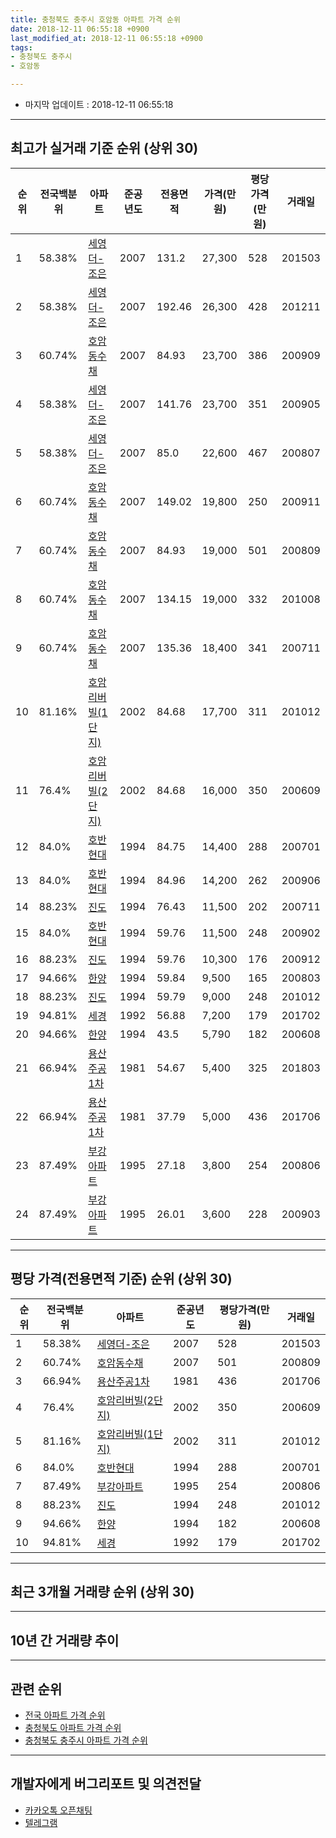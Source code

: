 ```yaml
---
title: 충청북도 충주시 호암동 아파트 가격 순위
date: 2018-12-11 06:55:18 +0900
last_modified_at: 2018-12-11 06:55:18 +0900
tags:
- 충청북도 충주시
- 호암동

---
```


* 마지막 업데이트 : 2018-12-11 06:55:18

---

## 최고가 실거래 기준 순위 (상위 30)


|순위|전국백분위|아파트|준공년도|전용면적|가격(만원)|평당가격(만원)|거래일|
|---|---|---|---|---|---|---|---|
|1|58.38%|[세영더-조은](https://search.naver.com/search.naver?query=%EC%B6%A9%EC%B2%AD%EB%B6%81%EB%8F%84+%EC%B6%A9%EC%A3%BC%EC%8B%9C+%ED%98%B8%EC%95%94%EB%8F%99+%EC%84%B8%EC%98%81%EB%8D%94-%EC%A1%B0%EC%9D%80)|2007|131.2|27,300|528|201503|
|2|58.38%|[세영더-조은](https://search.naver.com/search.naver?query=%EC%B6%A9%EC%B2%AD%EB%B6%81%EB%8F%84+%EC%B6%A9%EC%A3%BC%EC%8B%9C+%ED%98%B8%EC%95%94%EB%8F%99+%EC%84%B8%EC%98%81%EB%8D%94-%EC%A1%B0%EC%9D%80)|2007|192.46|26,300|428|201211|
|3|60.74%|[호암동수채](https://search.naver.com/search.naver?query=%EC%B6%A9%EC%B2%AD%EB%B6%81%EB%8F%84+%EC%B6%A9%EC%A3%BC%EC%8B%9C+%ED%98%B8%EC%95%94%EB%8F%99+%ED%98%B8%EC%95%94%EB%8F%99%EC%88%98%EC%B1%84)|2007|84.93|23,700|386|200909|
|4|58.38%|[세영더-조은](https://search.naver.com/search.naver?query=%EC%B6%A9%EC%B2%AD%EB%B6%81%EB%8F%84+%EC%B6%A9%EC%A3%BC%EC%8B%9C+%ED%98%B8%EC%95%94%EB%8F%99+%EC%84%B8%EC%98%81%EB%8D%94-%EC%A1%B0%EC%9D%80)|2007|141.76|23,700|351|200905|
|5|58.38%|[세영더-조은](https://search.naver.com/search.naver?query=%EC%B6%A9%EC%B2%AD%EB%B6%81%EB%8F%84+%EC%B6%A9%EC%A3%BC%EC%8B%9C+%ED%98%B8%EC%95%94%EB%8F%99+%EC%84%B8%EC%98%81%EB%8D%94-%EC%A1%B0%EC%9D%80)|2007|85.0|22,600|467|200807|
|6|60.74%|[호암동수채](https://search.naver.com/search.naver?query=%EC%B6%A9%EC%B2%AD%EB%B6%81%EB%8F%84+%EC%B6%A9%EC%A3%BC%EC%8B%9C+%ED%98%B8%EC%95%94%EB%8F%99+%ED%98%B8%EC%95%94%EB%8F%99%EC%88%98%EC%B1%84)|2007|149.02|19,800|250|200911|
|7|60.74%|[호암동수채](https://search.naver.com/search.naver?query=%EC%B6%A9%EC%B2%AD%EB%B6%81%EB%8F%84+%EC%B6%A9%EC%A3%BC%EC%8B%9C+%ED%98%B8%EC%95%94%EB%8F%99+%ED%98%B8%EC%95%94%EB%8F%99%EC%88%98%EC%B1%84)|2007|84.93|19,000|501|200809|
|8|60.74%|[호암동수채](https://search.naver.com/search.naver?query=%EC%B6%A9%EC%B2%AD%EB%B6%81%EB%8F%84+%EC%B6%A9%EC%A3%BC%EC%8B%9C+%ED%98%B8%EC%95%94%EB%8F%99+%ED%98%B8%EC%95%94%EB%8F%99%EC%88%98%EC%B1%84)|2007|134.15|19,000|332|201008|
|9|60.74%|[호암동수채](https://search.naver.com/search.naver?query=%EC%B6%A9%EC%B2%AD%EB%B6%81%EB%8F%84+%EC%B6%A9%EC%A3%BC%EC%8B%9C+%ED%98%B8%EC%95%94%EB%8F%99+%ED%98%B8%EC%95%94%EB%8F%99%EC%88%98%EC%B1%84)|2007|135.36|18,400|341|200711|
|10|81.16%|[호암리버빌(1단지)](https://search.naver.com/search.naver?query=%EC%B6%A9%EC%B2%AD%EB%B6%81%EB%8F%84+%EC%B6%A9%EC%A3%BC%EC%8B%9C+%ED%98%B8%EC%95%94%EB%8F%99+%ED%98%B8%EC%95%94%EB%A6%AC%EB%B2%84%EB%B9%8C%281%EB%8B%A8%EC%A7%80%29)|2002|84.68|17,700|311|201012|
|11|76.4%|[호암리버빌(2단지)](https://search.naver.com/search.naver?query=%EC%B6%A9%EC%B2%AD%EB%B6%81%EB%8F%84+%EC%B6%A9%EC%A3%BC%EC%8B%9C+%ED%98%B8%EC%95%94%EB%8F%99+%ED%98%B8%EC%95%94%EB%A6%AC%EB%B2%84%EB%B9%8C%282%EB%8B%A8%EC%A7%80%29)|2002|84.68|16,000|350|200609|
|12|84.0%|[호반현대](https://search.naver.com/search.naver?query=%EC%B6%A9%EC%B2%AD%EB%B6%81%EB%8F%84+%EC%B6%A9%EC%A3%BC%EC%8B%9C+%ED%98%B8%EC%95%94%EB%8F%99+%ED%98%B8%EB%B0%98%ED%98%84%EB%8C%80)|1994|84.75|14,400|288|200701|
|13|84.0%|[호반현대](https://search.naver.com/search.naver?query=%EC%B6%A9%EC%B2%AD%EB%B6%81%EB%8F%84+%EC%B6%A9%EC%A3%BC%EC%8B%9C+%ED%98%B8%EC%95%94%EB%8F%99+%ED%98%B8%EB%B0%98%ED%98%84%EB%8C%80)|1994|84.96|14,200|262|200906|
|14|88.23%|[진도](https://search.naver.com/search.naver?query=%EC%B6%A9%EC%B2%AD%EB%B6%81%EB%8F%84+%EC%B6%A9%EC%A3%BC%EC%8B%9C+%ED%98%B8%EC%95%94%EB%8F%99+%EC%A7%84%EB%8F%84)|1994|76.43|11,500|202|200711|
|15|84.0%|[호반현대](https://search.naver.com/search.naver?query=%EC%B6%A9%EC%B2%AD%EB%B6%81%EB%8F%84+%EC%B6%A9%EC%A3%BC%EC%8B%9C+%ED%98%B8%EC%95%94%EB%8F%99+%ED%98%B8%EB%B0%98%ED%98%84%EB%8C%80)|1994|59.76|11,500|248|200902|
|16|88.23%|[진도](https://search.naver.com/search.naver?query=%EC%B6%A9%EC%B2%AD%EB%B6%81%EB%8F%84+%EC%B6%A9%EC%A3%BC%EC%8B%9C+%ED%98%B8%EC%95%94%EB%8F%99+%EC%A7%84%EB%8F%84)|1994|59.76|10,300|176|200912|
|17|94.66%|[한양](https://search.naver.com/search.naver?query=%EC%B6%A9%EC%B2%AD%EB%B6%81%EB%8F%84+%EC%B6%A9%EC%A3%BC%EC%8B%9C+%ED%98%B8%EC%95%94%EB%8F%99+%ED%95%9C%EC%96%91)|1994|59.84|9,500|165|200803|
|18|88.23%|[진도](https://search.naver.com/search.naver?query=%EC%B6%A9%EC%B2%AD%EB%B6%81%EB%8F%84+%EC%B6%A9%EC%A3%BC%EC%8B%9C+%ED%98%B8%EC%95%94%EB%8F%99+%EC%A7%84%EB%8F%84)|1994|59.79|9,000|248|201012|
|19|94.81%|[세경](https://search.naver.com/search.naver?query=%EC%B6%A9%EC%B2%AD%EB%B6%81%EB%8F%84+%EC%B6%A9%EC%A3%BC%EC%8B%9C+%ED%98%B8%EC%95%94%EB%8F%99+%EC%84%B8%EA%B2%BD)|1992|56.88|7,200|179|201702|
|20|94.66%|[한양](https://search.naver.com/search.naver?query=%EC%B6%A9%EC%B2%AD%EB%B6%81%EB%8F%84+%EC%B6%A9%EC%A3%BC%EC%8B%9C+%ED%98%B8%EC%95%94%EB%8F%99+%ED%95%9C%EC%96%91)|1994|43.5|5,790|182|200608|
|21|66.94%|[용산주공1차](https://search.naver.com/search.naver?query=%EC%B6%A9%EC%B2%AD%EB%B6%81%EB%8F%84+%EC%B6%A9%EC%A3%BC%EC%8B%9C+%ED%98%B8%EC%95%94%EB%8F%99+%EC%9A%A9%EC%82%B0%EC%A3%BC%EA%B3%B51%EC%B0%A8)|1981|54.67|5,400|325|201803|
|22|66.94%|[용산주공1차](https://search.naver.com/search.naver?query=%EC%B6%A9%EC%B2%AD%EB%B6%81%EB%8F%84+%EC%B6%A9%EC%A3%BC%EC%8B%9C+%ED%98%B8%EC%95%94%EB%8F%99+%EC%9A%A9%EC%82%B0%EC%A3%BC%EA%B3%B51%EC%B0%A8)|1981|37.79|5,000|436|201706|
|23|87.49%|[부강아파트](https://search.naver.com/search.naver?query=%EC%B6%A9%EC%B2%AD%EB%B6%81%EB%8F%84+%EC%B6%A9%EC%A3%BC%EC%8B%9C+%ED%98%B8%EC%95%94%EB%8F%99+%EB%B6%80%EA%B0%95%EC%95%84%ED%8C%8C%ED%8A%B8)|1995|27.18|3,800|254|200806|
|24|87.49%|[부강아파트](https://search.naver.com/search.naver?query=%EC%B6%A9%EC%B2%AD%EB%B6%81%EB%8F%84+%EC%B6%A9%EC%A3%BC%EC%8B%9C+%ED%98%B8%EC%95%94%EB%8F%99+%EB%B6%80%EA%B0%95%EC%95%84%ED%8C%8C%ED%8A%B8)|1995|26.01|3,600|228|200903|


---

## 평당 가격(전용면적 기준) 순위 (상위 30)


|순위|전국백분위|아파트|준공년도|평당가격(만원)|거래일|
|---|---|---|---|---|---|
|1|58.38%|[세영더-조은](https://search.naver.com/search.naver?query=%EC%B6%A9%EC%B2%AD%EB%B6%81%EB%8F%84+%EC%B6%A9%EC%A3%BC%EC%8B%9C+%ED%98%B8%EC%95%94%EB%8F%99+%EC%84%B8%EC%98%81%EB%8D%94-%EC%A1%B0%EC%9D%80)|2007|528|201503|
|2|60.74%|[호암동수채](https://search.naver.com/search.naver?query=%EC%B6%A9%EC%B2%AD%EB%B6%81%EB%8F%84+%EC%B6%A9%EC%A3%BC%EC%8B%9C+%ED%98%B8%EC%95%94%EB%8F%99+%ED%98%B8%EC%95%94%EB%8F%99%EC%88%98%EC%B1%84)|2007|501|200809|
|3|66.94%|[용산주공1차](https://search.naver.com/search.naver?query=%EC%B6%A9%EC%B2%AD%EB%B6%81%EB%8F%84+%EC%B6%A9%EC%A3%BC%EC%8B%9C+%ED%98%B8%EC%95%94%EB%8F%99+%EC%9A%A9%EC%82%B0%EC%A3%BC%EA%B3%B51%EC%B0%A8)|1981|436|201706|
|4|76.4%|[호암리버빌(2단지)](https://search.naver.com/search.naver?query=%EC%B6%A9%EC%B2%AD%EB%B6%81%EB%8F%84+%EC%B6%A9%EC%A3%BC%EC%8B%9C+%ED%98%B8%EC%95%94%EB%8F%99+%ED%98%B8%EC%95%94%EB%A6%AC%EB%B2%84%EB%B9%8C%282%EB%8B%A8%EC%A7%80%29)|2002|350|200609|
|5|81.16%|[호암리버빌(1단지)](https://search.naver.com/search.naver?query=%EC%B6%A9%EC%B2%AD%EB%B6%81%EB%8F%84+%EC%B6%A9%EC%A3%BC%EC%8B%9C+%ED%98%B8%EC%95%94%EB%8F%99+%ED%98%B8%EC%95%94%EB%A6%AC%EB%B2%84%EB%B9%8C%281%EB%8B%A8%EC%A7%80%29)|2002|311|201012|
|6|84.0%|[호반현대](https://search.naver.com/search.naver?query=%EC%B6%A9%EC%B2%AD%EB%B6%81%EB%8F%84+%EC%B6%A9%EC%A3%BC%EC%8B%9C+%ED%98%B8%EC%95%94%EB%8F%99+%ED%98%B8%EB%B0%98%ED%98%84%EB%8C%80)|1994|288|200701|
|7|87.49%|[부강아파트](https://search.naver.com/search.naver?query=%EC%B6%A9%EC%B2%AD%EB%B6%81%EB%8F%84+%EC%B6%A9%EC%A3%BC%EC%8B%9C+%ED%98%B8%EC%95%94%EB%8F%99+%EB%B6%80%EA%B0%95%EC%95%84%ED%8C%8C%ED%8A%B8)|1995|254|200806|
|8|88.23%|[진도](https://search.naver.com/search.naver?query=%EC%B6%A9%EC%B2%AD%EB%B6%81%EB%8F%84+%EC%B6%A9%EC%A3%BC%EC%8B%9C+%ED%98%B8%EC%95%94%EB%8F%99+%EC%A7%84%EB%8F%84)|1994|248|201012|
|9|94.66%|[한양](https://search.naver.com/search.naver?query=%EC%B6%A9%EC%B2%AD%EB%B6%81%EB%8F%84+%EC%B6%A9%EC%A3%BC%EC%8B%9C+%ED%98%B8%EC%95%94%EB%8F%99+%ED%95%9C%EC%96%91)|1994|182|200608|
|10|94.81%|[세경](https://search.naver.com/search.naver?query=%EC%B6%A9%EC%B2%AD%EB%B6%81%EB%8F%84+%EC%B6%A9%EC%A3%BC%EC%8B%9C+%ED%98%B8%EC%95%94%EB%8F%99+%EC%84%B8%EA%B2%BD)|1992|179|201702|


---

## 최근 3개월 거래량 순위 (상위 30)


<div style="width:100%;">
    <canvas id="deal_count_ranking" height="250"></canvas>
</div>


<script>
new Chart(document.getElementById("deal_count_ranking"), {
    type: 'horizontalBar',
    data: {
        labels: ['세경', '세영더-조은', '호반현대', '호암동수채', '부강아파트', '한양', '진도'],
        datasets: [{
            label: '실거래 수',
            data: [4, 3, 2, 2, 2, 1, 1],
            borderColor: "rgba(255, 0, 128, 1)",
            backgroundColor: "rgba(255, 0, 128, 0.5)",
            fill: false,
        }]
    },
    options: {
        responsive: true,
        title: {
            display: true,
            text: '최근 3개월 거래량 순위'
        },
        tooltips: {
            mode: 'index',
            intersect: false,
            callbacks: {
                title: function(tooltipItems, data) {
                    return "실거래 수:";
                },
                label: function(tooltipItem, data) {
                    return data.labels[tooltipItem.index] + ": " + tooltipItem.xLabel;
                }
            }
        },
        hover: {
            mode: 'nearest',
            intersect: true
        },
        scales: {
            xAxes: [{
                display: true,
                scaleLabel: {
                    display: true,
                    labelString: '실거래 수'
                },
                ticks: {
                    suggestedMin: 0,
                }
            }],
            yAxes: [{
                display: true,
                ticks: {
                    autoSkip: false,
                    callback: function(value, index, values) {
                        if (value.length > 15)
                            return value.substr(0, 13) + "...";
                        else
                            return value;
                    }
                },
                scaleLabel: {
                    display: false,
                }
            }]
        }
    }
});

</script>


---

## 10년 간 거래량 추이


<div style="width:100%;">
    <canvas id="deal_progress" height="250"></canvas>
</div>

<script>
new Chart(document.getElementById("deal_progress"), {
    type: 'line',
    data: {
        labels: ['200812','200901','200902','200903','200904','200905','200906','200907','200908','200909','200910','200911','200912','201001','201002','201003','201004','201005','201006','201007','201008','201009','201010','201011','201012','201101','201102','201103','201104','201105','201106','201107','201108','201109','201110','201111','201112','201201','201202','201203','201204','201205','201206','201207','201208','201209','201210','201211','201212','201301','201302','201303','201304','201305','201306','201307','201308','201309','201310','201311','201312','201401','201402','201403','201404','201405','201406','201407','201408','201409','201410','201411','201412','201501','201502','201503','201504','201505','201506','201507','201508','201509','201510','201511','201512','201601','201602','201603','201604','201605','201606','201607','201608','201609','201610','201611','201612','201701','201702','201703','201704','201705','201706','201707','201708','201709','201710','201711','201712','201801','201802','201803','201804','201805','201806','201807','201808','201809','201810','201811','201812'],
        datasets: [{
            label: '실거래 수',
            pointRadius: 1,
            data: [4, 4, 7, 8, 7, 3, 34, 10, 9, 20, 20, 12, 16, 20, 12, 18, 19, 17, 28, 18, 28, 14, 31, 13, 11, 16, 14, 25, 12, 12, 18, 11, 13, 17, 5, 5, 6, 6, 18, 13, 13, 17, 10, 11, 6, 17, 9, 9, 30, 6, 9, 7, 12, 12, 17, 6, 8, 12, 9, 15, 11, 6, 16, 13, 9, 17, 12, 12, 19, 13, 19, 6, 12, 16, 22, 16, 17, 12, 12, 7, 13, 8, 13, 7, 10, 8, 10, 7, 12, 10, 14, 8, 11, 15, 5, 8, 11, 8, 13, 10, 13, 18, 20, 7, 15, 14, 16, 8, 11, 7, 12, 14, 14, 7, 7, 2, 7, 7, 9, 4, 2],
            borderColor: "rgba(255, 201, 14, 1)",
            backgroundColor: "rgba(255, 201, 14, 0.5)",
            fill: true,
        }]
    },
    options: {
        responsive: true,
        title: {
            display: true,
            text: '10년간 거래량 추이'
        },
        tooltips: {
            mode: 'index',
            intersect: false,
        },
        hover: {
            mode: 'nearest',
            intersect: true
        },
        scales: {
            xAxes: [{
                display: true,
                scaleLabel: {
                    display: true,
                    labelString: '년/월'
                }
            }],
            yAxes: [{
                display: true,
                ticks: {
                    suggestedMin: 0,
                },
                scaleLabel: {
                    display: true,
                    labelString: '실거래 수'
                }
            }]
        }
    }
});

</script>


---

## 관련 순위

- [전국 아파트 가격 순위](https://inasie.github.io/apt-ranking/전국)
- [충청북도 아파트 가격 순위](https://inasie.github.io/apt-ranking/충청북도)
- [충청북도 충주시 아파트 가격 순위](https://inasie.github.io/apt-ranking/충청북도-충주시)


---

## 개발자에게 버그리포트 및 의견전달

- [카카오톡 오픈채팅](https://open.kakao.com/o/gLJUAP4)
- [텔레그램](https://t.me/inasie)

